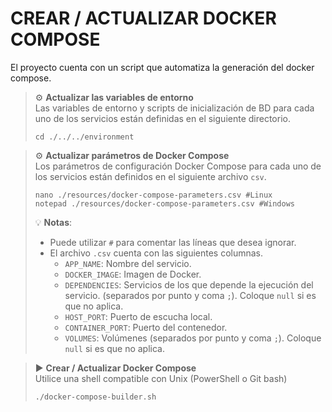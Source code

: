 # CREAR / ACTUALIZAR DOCKER COMPOSE

El proyecto cuenta con un script que automatiza la generación del docker compose.

> ⚙️ **Actualizar las variables de entorno**
> <br>Las variables de entorno y scripts de inicialización de BD para cada uno de los servicios están definidas en el siguiente directorio.
> ```shell script 
> cd ./../../environment
> ```

> ⚙️ **Actualizar parámetros de Docker Compose**
> <br>Los parámetros de configuración Docker Compose para cada uno de los servicios están definidos en el siguiente archivo `csv`.
> ```shell script 
> nano ./resources/docker-compose-parameters.csv #Linux
> notepad ./resources/docker-compose-parameters.csv #Windows
> ```
>
> 💡 **Notas**:
> - Puede utilizar `#` para comentar las líneas que desea ignorar.
> - El archivo `.csv` cuenta con las siguientes columnas.
>   - `APP_NAME`: Nombre del servicio.
>   - `DOCKER_IMAGE`: Imagen de Docker.
>   - `DEPENDENCIES`: Servicios de los que depende la ejecución del servicio. (separados por punto y coma `;`). Coloque `null` si es que no aplica.
>   - `HOST_PORT`: Puerto de escucha local.
>   - `CONTAINER_PORT`: Puerto del contenedor.
>   - `VOLUMES`: Volúmenes (separados por punto y coma `;`). Coloque `null` si es que no aplica.

> ▶️ **Crear / Actualizar Docker Compose**
> <br>Utilice una shell compatible con Unix (PowerShell o Git bash)
> ```shell script 
> ./docker-compose-builder.sh
> ```
